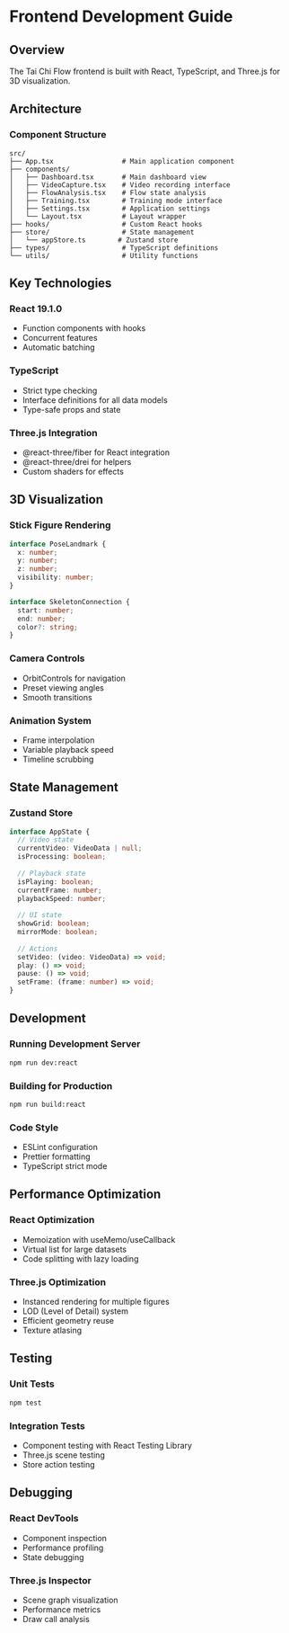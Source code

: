 # Frontend Development Guide

## Overview

The Tai Chi Flow frontend is built with React, TypeScript, and Three.js for 3D visualization.

## Architecture

### Component Structure

```
src/
├── App.tsx                 # Main application component
├── components/
│   ├── Dashboard.tsx       # Main dashboard view
│   ├── VideoCapture.tsx    # Video recording interface
│   ├── FlowAnalysis.tsx    # Flow state analysis
│   ├── Training.tsx        # Training mode interface
│   ├── Settings.tsx        # Application settings
│   └── Layout.tsx          # Layout wrapper
├── hooks/                  # Custom React hooks
├── store/                  # State management
│   └── appStore.ts        # Zustand store
├── types/                  # TypeScript definitions
└── utils/                  # Utility functions
```

## Key Technologies

### React 19.1.0
- Function components with hooks
- Concurrent features
- Automatic batching

### TypeScript
- Strict type checking
- Interface definitions for all data models
- Type-safe props and state

### Three.js Integration
- @react-three/fiber for React integration
- @react-three/drei for helpers
- Custom shaders for effects

## 3D Visualization

### Stick Figure Rendering

```typescript
interface PoseLandmark {
  x: number;
  y: number;
  z: number;
  visibility: number;
}

interface SkeletonConnection {
  start: number;
  end: number;
  color?: string;
}
```

### Camera Controls
- OrbitControls for navigation
- Preset viewing angles
- Smooth transitions

### Animation System
- Frame interpolation
- Variable playback speed
- Timeline scrubbing

## State Management

### Zustand Store

```typescript
interface AppState {
  // Video state
  currentVideo: VideoData | null;
  isProcessing: boolean;
  
  // Playback state
  isPlaying: boolean;
  currentFrame: number;
  playbackSpeed: number;
  
  // UI state
  showGrid: boolean;
  mirrorMode: boolean;
  
  // Actions
  setVideo: (video: VideoData) => void;
  play: () => void;
  pause: () => void;
  setFrame: (frame: number) => void;
}
```

## Development

### Running Development Server

```bash
npm run dev:react
```

### Building for Production

```bash
npm run build:react
```

### Code Style

- ESLint configuration
- Prettier formatting
- TypeScript strict mode

## Performance Optimization

### React Optimization
- Memoization with useMemo/useCallback
- Virtual list for large datasets
- Code splitting with lazy loading

### Three.js Optimization
- Instanced rendering for multiple figures
- LOD (Level of Detail) system
- Efficient geometry reuse
- Texture atlasing

## Testing

### Unit Tests
```bash
npm test
```

### Integration Tests
- Component testing with React Testing Library
- Three.js scene testing
- Store action testing

## Debugging

### React DevTools
- Component inspection
- Performance profiling
- State debugging

### Three.js Inspector
- Scene graph visualization
- Performance metrics
- Draw call analysis